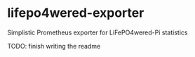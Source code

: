 # lifepo4wered-exporter
Simplistic Prometheus exporter for LiFePO4wered-Pi statistics

TODO: finish writing the readme
